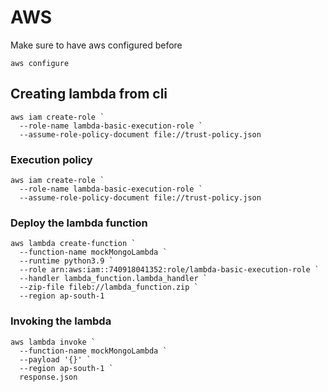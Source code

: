 # AWS

Make sure to have aws configured before
```
aws configure
```
## Creating lambda from cli
```
aws iam create-role `
  --role-name lambda-basic-execution-role `
  --assume-role-policy-document file://trust-policy.json
```
### Execution policy 
```
aws iam create-role `
  --role-name lambda-basic-execution-role `
  --assume-role-policy-document file://trust-policy.json
```
### Deploy the lambda function
```
aws lambda create-function `
  --function-name mockMongoLambda `
  --runtime python3.9 `
  --role arn:aws:iam::740918041352:role/lambda-basic-execution-role `
  --handler lambda_function.lambda_handler `
  --zip-file fileb://lambda_function.zip `
  --region ap-south-1

```
### Invoking the lambda 
```
aws lambda invoke `
  --function-name mockMongoLambda `
  --payload '{}' `
  --region ap-south-1 `
  response.json

```
